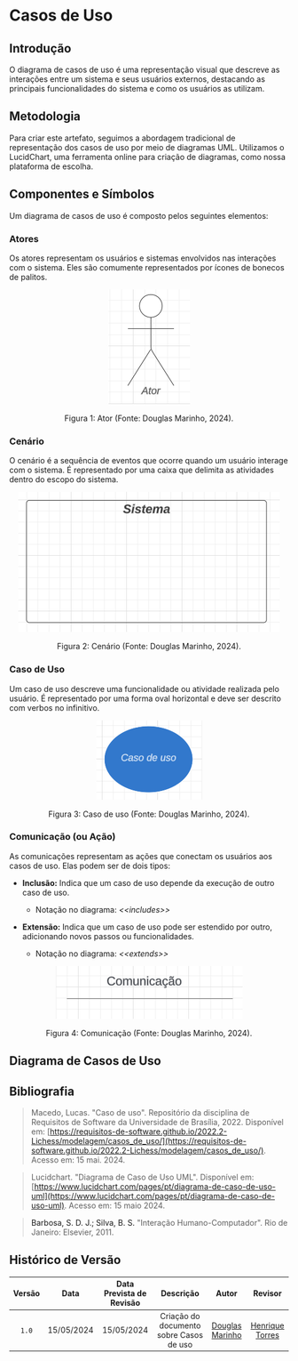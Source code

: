 # Casos de Uso

## <a>Introdução</a>

O diagrama de casos de uso é uma representação visual que descreve as interações entre um sistema e seus usuários externos, destacando as principais funcionalidades do sistema e como os usuários as utilizam.

## <a>Metodologia</a>

Para criar este artefato, seguimos a abordagem tradicional de representação dos casos de uso por meio de diagramas UML. Utilizamos o LucidChart, uma ferramenta online para criação de diagramas, como nossa plataforma de escolha.

## <a>Componentes e Símbolos</a>

Um diagrama de casos de uso é composto pelos seguintes elementos:

### <a>Atores</a>

Os atores representam os usuários e sistemas envolvidos nas interações com o sistema. Eles são comumente representados por ícones de bonecos de palitos.

<p align="center">
  <img src="https://github.com/Requisitos-de-Software/2024.1-DiarioOficialdaUniao/blob/main/docs/modelagem/images/ator-uml.png?raw=true" alt="Ator" />
</p>
<div style="text-align: center">
<p> Figura 1: Ator (Fonte: Douglas Marinho, 2024).</p>
</div>

### <a>Cenário</a>

O cenário é a sequência de eventos que ocorre quando um usuário interage com o sistema. É representado por uma caixa que delimita as atividades dentro do escopo do sistema.

<p align="center">
  <img src="https://github.com/Requisitos-de-Software/2024.1-DiarioOficialdaUniao/blob/main/docs/modelagem/images/container-uml.png?raw=true" alt="Cenário" />
</p>
<div style="text-align: center">
<p> Figura 2: Cenário (Fonte: Douglas Marinho, 2024).</p>
</div>

### <a>Caso de Uso</a>

Um caso de uso descreve uma funcionalidade ou atividade realizada pelo usuário. É representado por uma forma oval horizontal e deve ser descrito com verbos no infinitivo.

<p align="center">
  <img src="https://github.com/Requisitos-de-Software/2024.1-DiarioOficialdaUniao/blob/main/docs/modelagem/images/usecase-uml.png?raw=true" alt="Casos de Uso" />
</p>
<div style="text-align: center">
<p> Figura 3: Caso de uso (Fonte: Douglas Marinho, 2024).</p>
</div>

### <a>Comunicação (ou Ação)</a>

As comunicações representam as ações que conectam os usuários aos casos de uso. Elas podem ser de dois tipos:

- **Inclusão:** Indica que um caso de uso depende da execução de outro caso de uso.
  
  - Notação no diagrama: *<<includes\>\>*
  
- **Extensão:** Indica que um caso de uso pode ser estendido por outro, adicionando novos passos ou funcionalidades.
  
  - Notação no diagrama: *<<extends\>\>*

<p align="center">
  <img src="https://github.com/Requisitos-de-Software/2024.1-DiarioOficialdaUniao/blob/main/docs/modelagem/images/action-uml.png?raw=true" alt="Comunicação" />
</p>
<div style="text-align: center">
<p> Figura 4: Comunicação (Fonte: Douglas Marinho, 2024).</p>
</div>

## <a>Diagrama de Casos de Uso</a>

<!-- ![Figura 5: Diagrama de casos de uso (Fonte: Douglas Marinho, 2024).](images/usecase-diagram-v2.png)
<div style="text-align: center">
<p> Figura 5: Diagrama de casos de uso 2ª versão. <a href="../images/usecase-diagram-v1.png"> 1ª versão</a>. (Fonte: Douglas Marinho, 2024).</p>
</div> -->

## <a>Bibliografia</a>

> Macedo, Lucas. "Caso de uso". Repositório da disciplina de Requisitos de Software da Universidade de Brasília, 2022. Disponível em: [https://requisitos-de-software.github.io/2022.2-Lichess/modelagem/casos_de_uso/](https://requisitos-de-software.github.io/2022.2-Lichess/modelagem/casos_de_uso/). Acesso em: 15 mai. 2024.

> Lucidchart. "Diagrama de Caso de Uso UML". Disponível em: [https://www.lucidchart.com/pages/pt/diagrama-de-caso-de-uso-uml](https://www.lucidchart.com/pages/pt/diagrama-de-caso-de-uso-uml). Acesso em: 15 maio 2024.

> <a>Barbosa, S. D. J.; Silva, B. S.</a> "Interação Humano-Computador". Rio de Janeiro: Elsevier, 2011.


## <a>Histórico de Versão</a>

|Versão|Data|Data Prevista de Revisão|Descrição|Autor|Revisor|
| :------: | :----------: |:-----------: | :-----------: | :---------: |:---------: |
|`1.0`|15/05/2024|15/05/2024| Criação do documento sobre Casos de uso | [Douglas Marinho](https://github.com/M4RINH0)|[Henrique Torres](https://github.com/henriqtorresl)|